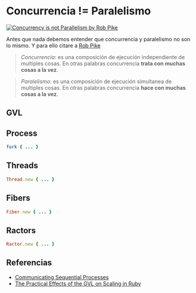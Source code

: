 # Concurrencia != Paralelismo

[![Concurrency is not Parallelism by Rob Pike](https://res.cloudinary.com/marcomontalbano/image/upload/v1636466491/video_to_markdown/images/youtube--oV9rvDllKEg-c05b58ac6eb4c4700831b2b3070cd403.jpg)](https://youtu.be/oV9rvDllKEg "Concurrency is not Parallelism by Rob Pike")

Antes que nada debemos entender que concurrencia y paralelismo no son lo mismo. Y para ello citare a [Rob Pike](https://en.wikipedia.org/wiki/Rob_Pike)

> *Concurrencia*: es una composición de ejecución independiente de multiples cosas. En otras palabras concurrencia **trata con muchas cosas a la vez**.

> *Paralelismo*: es una composición de ejecución simultanea de multiples cosas. En otras palabras concurrencia **hace con muchas cosas a la vez**.

## GVL


## Process

```ruby
fork { ... }
```

## Threads

```ruby
Thread.new { ... }
```

## Fibers

```ruby
Fiber.new { ... }
```

## Ractors

```ruby
Ractor.new { ... }
```

## Referencias

- [Communicating Sequential Processes](https://www.cs.cmu.edu/~crary/819-f09/Hoare78.pdf)
- [The Practical Effects of the GVL on Scaling in Ruby](https://www.speedshop.co/2020/05/11/the-ruby-gvl-and-scaling.html)
